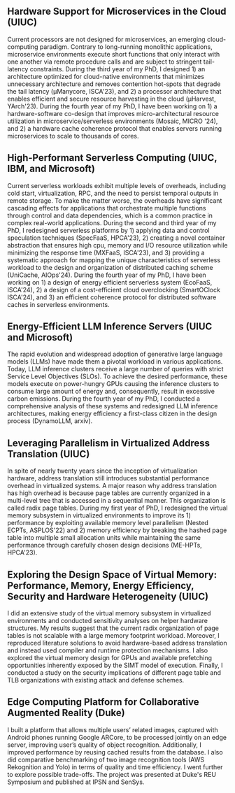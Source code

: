 ## Hardware Support for Microservices in the Cloud (UIUC)

Current processors are not designed for microservices, an  emerging cloud-computing paradigm. 
Contrary to long-running monolithic applications, microservice environments execute short
functions that only interact with one another via remote procedure calls  and are subject to stringent tail-latency constraints.
During the third year of my PhD, I designed 1) an architecture optimized for cloud-native environments that 
minimizes unnecessary architecture and removes contention hot-spots that degrade the tail latency
(<span>&#181;</span>Manycore, ISCA'23), and 2) a processor architecture that enables efficient and secure resource harvesting in the cloud (<span>&#181;</span>Harvest, YArch'23). During the fourth year of my PhD, I have been working on 1) a hardware-software co-design that improves micro-architectural resource utilization in microservice/serverless environments (Mosaic, MICRO '24), and 2) a hardware cache coherence protocol that enables servers running microservices to scale to thousands of cores.

## High-Performant Serverless Computing (UIUC, IBM, and Microsoft) 

Current serverless workloads exhibit multiple levels of overheads, including cold start, virtualization, RPC, and the need to persist temporal outputs in remote storage. To make the matter worse, the overheads have significant cascading effects for applications that orchestrate multiple functions through control and data dependencies, which is a common practice in complex real-world applications. During the second and third year of my PhD, I redesigned serverless platforms by 1) applying data and control speculation techniques (SpecFaaS, HPCA'23), 2) creating a novel container abstraction that ensures high cpu, memory and I/O resource utilization while minimizing the response time (MXFaaS, ISCA'23), and 3) providing a systematic approach for mapping the unique characteristics of serverless workload to the design and organization of distributed caching scheme (UniCache, AIOps'24). 
During the fourth year of my PhD, I have been working on 1) a design of energy efficient serverless system (EcoFaaS, ISCA'24), 2) a design of a cost-efficient cloud overclocking (SmartOClock ISCA'24), and 3) an efficient coherence protocol for distributed software caches in serverless environments.

## Energy-Efficient LLM Inference Servers (UIUC and Microsoft) 

The rapid evolution and widespread adoption of generative large language models (LLMs) have made them a pivotal workload in various applications. Today, LLM inference clusters receive a large number of queries with strict Service Level Objectives (SLOs). To achieve the desired performance, these models execute on power-hungry GPUs causing the inference clusters to consume large amount of energy and, consequently, result in excessive carbon emissions.
During the fourth year of my PhD, I conducted a comprehensive analysis of these systems and redesigned LLM inference architectures, making energy efficiency a first-class citizen in the design process (DynamoLLM, arxiv).

## Leveraging Parallelism in Virtualized Address Translation (UIUC)

In spite of nearly twenty years since the inception of virtualization hardware, address translation still introduces substantial performance overhead in virtualized systems. A major reason why address translation has high overhead is because page tables are currently organized in a multi-level tree that is accessed in a sequential manner. This organization is called radix page tables. During my first year of PhD, I redesigned the virtual memory subsystem in virtualized environments to improve its 1) performance by exploiting available memory level parallelism (Nested ECPTs, ASPLOS'22) and 2) memory efficiency by breaking the hashed page table into multiple small
allocation units while maintaining the same performance through carefully chosen design decisions (ME-HPTs, HPCA'23). 

## Exploring the Design Space of Virtual Memory: Performance, Memory, Energy Efficiency, Security and Hardware Heterogeneity (UIUC)

I did an extensive study of the virtual memory subsystem in virtualized environments and conducted sensitivity analyses on helper hardware structures. My results suggest that the current radix organization of page tables is not scalable with a large memory footprint workload. Moreover, I reproduced literature solutions to avoid hardware-based address translation and instead used compiler and runtime protection mechanisms. I also explored the virtual memory design for GPUs and available prefetching opportunities inherently exposed by the SIMT model of execution. Finally, I conducted a study on the security implications of different page table and TLB organizations with existing attack and defense schemes.

## Edge Computing Platform for Collaborative Augmented Reality (Duke)

I built a platform that allows multiple users’ related images, captured with Android phones running Google ARCore, to be processed jointly on an edge server, improving user’s quality of object recognition. Additionally, I improved performance by reusing cached results from the database. I also did comparative benchmarking of two image recognition tools (AWS Rekognition and Yolo) in terms of quality and time efficiency. I went further to explore possible trade-offs. The project was presented at Duke's REU Symposium and published at IPSN and SenSys.
